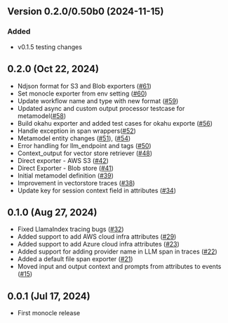 
## Version 0.2.0/0.50b0 (2024-11-15)


### Added

- v0.1.5 testing changes

## 0.2.0 (Oct 22, 2024)

- Ndjson format for S3 and Blob exporters ([#61](https://github.com/monocle2ai/monocle/pull/61))
- Set monocle exporter from env setting ([#60](https://github.com/monocle2ai/monocle/pull/60))
- Update workflow name and type with new format ([#59](https://github.com/monocle2ai/monocle/pull/59))
- Updated async and custom output processor testcase for metamodel([#58](https://github.com/monocle2ai/monocle/pull/58))
- Build okahu exporter and added test cases for okahu exporte ([#56](https://github.com/monocle2ai/monocle/pull/56))
- Handle exception in span wrappers([#52](https://github.com/monocle2ai/monocle/pull/52))
- Metamodel entity changes ([#51](https://github.com/monocle2ai/monocle/pull/51)), ([#54](https://github.com/monocle2ai/monocle/pull/54))
- Error handling for llm_endpoint and tags ([#50](https://github.com/monocle2ai/monocle/pull/50))
- Context_output for vector store retriever ([#48](https://github.com/monocle2ai/monocle/pull/48))
- Direct exporter - AWS S3 ([#42](https://github.com/monocle2ai/monocle/pull/42))
- Direct Exporter - Blob store ([#41](https://github.com/monocle2ai/monocle/pull/41))
- Initial metamodel definition ([#39](https://github.com/monocle2ai/monocle/pull/39))
- Improvement in vectorstore traces ([#38](https://github.com/monocle2ai/monocle/pull/38))
- Update key for session context field in attributes ([#34](https://github.com/monocle2ai/monocle/pull/34))


## 0.1.0 (Aug 27, 2024)

- Fixed LlamaIndex tracing bugs ([#32](https://github.com/monocle2ai/monocle/pull/32))
- Added support to add AWS cloud infra attributes ([#29](https://github.com/monocle2ai/monocle/pull/29))
- Added support to add Azure cloud infra attributes ([#23](https://github.com/monocle2ai/monocle/pull/23))
- Added support for adding provider name in LLM span in traces ([#22](https://github.com/monocle2ai/monocle/pull/22))
- Added a default file span exporter ([#21](https://github.com/monocle2ai/monocle/pull/21))
- Moved input and output context and prompts from attributes to events ([#15](https://github.com/monocle2ai/monocle/pull/15))






## 0.0.1 (Jul 17, 2024)

- First monocle release

